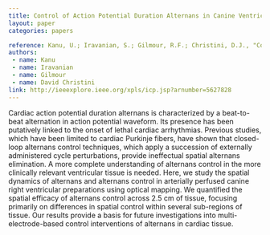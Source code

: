 ```yaml
---
title: Control of Action Potential Duration Alternans in Canine Ventricular Tissue
layout: paper
categories: papers

reference: Kanu, U.; Iravanian, S.; Gilmour, R.F.; Christini, D.J., "Control of action potential duration alternans in canine ventricular tissue," Engineering in Medicine and Biology Society (EMBC), 2010 Annual International Conference of the IEEE , vol., no., pp.1997,2000, Aug. 31 2010-Sept. 4 2010
authors: 
 - name: Kanu
 - name: Iravanian
 - name: Gilmour
 - name: David Christini
link: http://ieeexplore.ieee.org/xpls/icp.jsp?arnumber=5627828
---
```


Cardiac action potential duration alternans is characterized by a beat-to-beat alternation in action potential waveform. Its presence has been putatively linked to the onset of lethal cardiac arrhythmias. Previous studies, which have been limited to cardiac Purkinje fibers, have shown that closed-loop alternans control techniques, which apply a succession of externally administered cycle perturbations, provide ineffectual spatial alternans elimination. A more complete understanding of alternans control in the more clinically relevant ventricular tissue is needed. Here, we study the spatial dynamics of alternans and alternans control in arterially perfused canine right ventricular preparations using optical mapping. We quantified the spatial efficacy of alternans control across 2.5 cm of tissue, focusing primarily on differences in spatial control within several sub-regions of tissue. Our results provide a basis for future investigations into multi-electrode-based control interventions of alternans in cardiac tissue.
